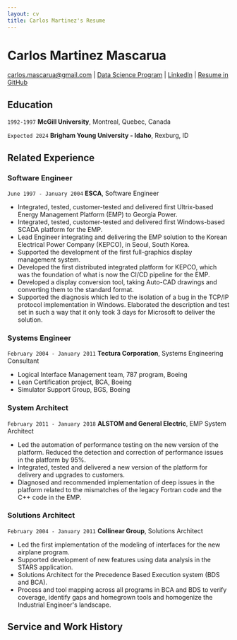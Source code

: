 ```yaml
---
layout: cv
title: Carlos Martinez's Resume
---
```

# Carlos Martinez Mascarua

<div id="webaddress">
<a href="carlos.mascarua@gmail.com">carlos.mascarua@gmail.com</a>
| <a href="https://byuidatascience.github.io/development.html">Data Science Program</a>
| <a href="https://www.linkedin.com/in/carlosmascarua">LinkedIn</a>
| <a href="https://mascarua.github.io/mascarua_resume/">Resume in GitHub</a>
</div>

<!-- https://www.monique.tech/the-art-of-markdown -->

## Education

`1992-1997`
__McGill University__, Montreal, Quebec, Canada

`Expected 2024`
__Brigham Young University - Idaho__, Rexburg, ID


## Related Experience

### Software Engineer

`June 1997 - January 2004`
__ESCA__, Software Engineer
- Integrated, tested, customer-tested and delivered first Ultrix-based Energy Management Platform (EMP) to Georgia Power.
- Integrated, tested, customer-tested and delivered first Windows-based SCADA platform for the EMP.
- Lead Engineer integrating and delivering the EMP solution to the Korean Electrical Power Company (KEPCO), in Seoul, South Korea.
- Supported the development of the first full-graphics display management system.
- Developed the first distributed integrated platform for KEPCO, which was the foundation of what is now the CI/CD pipeline for the EMP.
- Developed a display conversion tool, taking Auto-CAD drawings and converting them to the standard format.
- Supported the diagnosis which led to the isolation of a bug in the TCP/IP protocol implementation in Windows. Elaborated the description and test set in such a way that it only took 3 days for Microsoft to deliver the solution.

### Systems Engineer

`February 2004 - January 2011`
__Tectura Corporation__, Systems Engineering Consultant
- Logical Interface Management team, 787 program, Boeing
- Lean Certification project, BCA, Boeing
- Simulator Support Group, BGS, Boeing 

### System Architect

`February 2011 - January 2018`
__ALSTOM and General Electric__, EMP System Architect
- Led the automation of performance testing on the new version of the platform. Reduced the detection and correction of performance issues in the platform by 95%.
- Integrated, tested and delivered a new version of the platform for delivery and upgrades to customers.
- Diagnosed and recommended implementation of deep issues in the platform related to the mismatches of the legacy Fortran code and the C++ code in the EMP.

### Solutions Architect

`February 2004 - January 2011`
__Collinear Group__, Solutions Architect
- Led the first implementation of the modeling of interfaces for the new airplane program.
- Supported development of new features using data analysis in the STARS application.
- Solutions Architect for the Precedence Based Execution system (BDS and BCA).
- Process and tool mapping across all programs in BCA and BDS to verify coverage, identify gaps and homegrown tools and homogenize the Industrial Engineer's landscape.
## Service and Work History



<!-- ### Footer

Last updated: May 2013 -->


